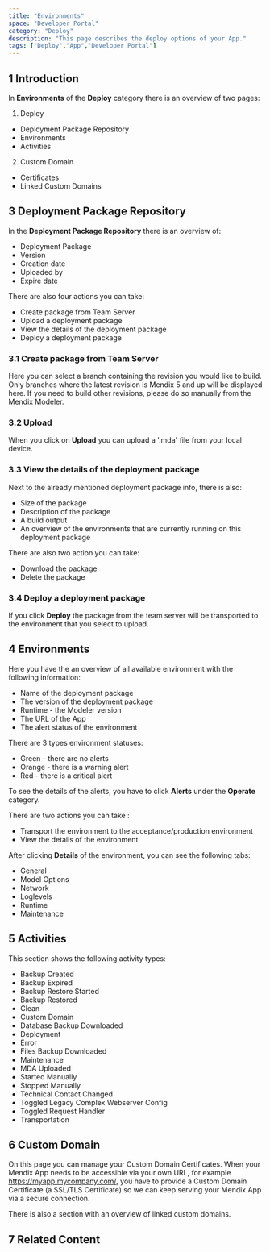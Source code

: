 ```yaml
---
title: "Environments"
space: "Developer Portal"
category: "Deploy"
description: "This page describes the deploy options of your App."
tags: ["Deploy","App","Developer Portal"]
---
```


## 1 Introduction

In **Environments** of the **Deploy** category there is an overview of two pages:

1. Deploy
*   Deployment Package Repository
*   Environments 
*   Activities
2. Custom Domain
*   Certificates
*   Linked Custom Domains

## 3 Deployment Package Repository

In the **Deployment Package Repository** there is an overview of:

*   Deployment Package
*   Version
*   Creation date
*   Uploaded by
*   Expire date

There are also four actions you can take:

*   Create package from Team Server
*   Upload a deployment package
*   View the details of the deployment package
*   Deploy a deployment package

### 3.1 Create package from Team Server

Here you can select a branch containing the revision you would like to build. Only branches where the latest revision is Mendix 5 and up will be displayed here. 
If you need to build other revisions, please do so manually from the Mendix Modeler.

### 3.2 Upload

When you click on **Upload** you can upload a '.mda' file from your local device.

### 3.3 View the details of the deployment package

Next to the already mentioned deployment package info, there is also:

*   Size of the package
*   Description of the package
*   A build output
*   An overview of the environments that are currently running on this deployment package

There are also two action you can take:

*   Download the package
*   Delete the package

### 3.4 Deploy a deployment package

If you click **Deploy** the package from the team server will be transported to the environment that you select to upload.

## 4 Environments

Here you have the an overview of all available environment with the following information:

*   Name of the deployment package
*   The version of the deployment package
*   Runtime - the Modeler version
*   The URL of the App
*   The alert status of the environment

There are 3 types environment statuses:

*   Green - there are no alerts
*   Orange - there is a warning alert
*   Red - there is a critical alert

To see the details of the alerts, you have to click **Alerts** under the **Operate** category.

There are two actions you can take :

*   Transport the environment to the acceptance/production environment
*   View the details of the environment

After clicking **Details** of the environment, you can see the following tabs:

*   General
*   Model Options
*   Network
*   Loglevels
*   Runtime
*   Maintenance

## 5 Activities

This section shows the following activity types:

*   Backup Created
*   Backup Expired
*   Backup Restore Started
*   Backup Restored
*   Clean
*   Custom Domain
*   Database Backup Downloaded
*   Deployment
*   Error
*   Files Backup Downloaded
*   Maintenance
*   MDA Uploaded
*   Started Manually
*   Stopped Manually
*   Technical Contact Changed
*   Toggled Legacy Complex Webserver Config
*   Toggled Request Handler
*   Transportation

## 6 Custom Domain

On this page you can manage your Custom Domain Certificates.
When your Mendix App needs to be accessible via your own URL, for example https://myapp.mycompany.com/, you have to provide a Custom Domain Certificate (a SSL/TLS Certificate) so we can keep serving your Mendix App via a secure connection.

There is also a section with an overview of linked custom domains.

## 7 Related Content